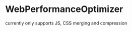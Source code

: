 WebPerformanceOptimizer
=======================

currently only supports JS, CSS merging and compression